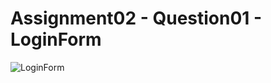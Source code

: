 # Assignment02 - Question01 - LoginForm
![LoginForm](https://github.com/MoeeinAali/CE429-MP/blob/fc7ba7886e0581fc86e750f84f6095bf59ba254e/Assignments/Assignment02/Question01-LoginForm/LoginForm.png)
